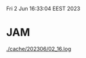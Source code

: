 Fri  2 Jun 16:33:04 EEST 2023
# JAM
<a href='./cache/202306/02_16.log'>./cache/202306/02_16.log</a>
